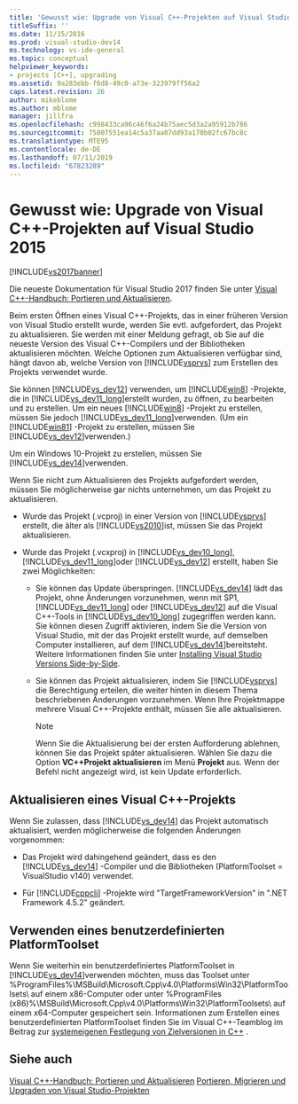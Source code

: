 ```yaml
---
title: 'Gewusst wie: Upgrade von Visual C++-Projekten auf Visual Studio 2015 | Microsoft-Dokumentation'
titleSuffix: ''
ms.date: 11/15/2016
ms.prod: visual-studio-dev14
ms.technology: vs-ide-general
ms.topic: conceptual
helpviewer_keywords:
- projects [C++], upgrading
ms.assetid: 9a283ebb-f6d8-49c0-a73e-323979ff56a2
caps.latest.revision: 26
author: mikeblome
ms.author: mblome
manager: jillfra
ms.openlocfilehash: c998433ca96c46f6a24b75aec5d3a2a95912b786
ms.sourcegitcommit: 75807551ea14c5a37aa07dd93a170b02fc67bc8c
ms.translationtype: MTE95
ms.contentlocale: de-DE
ms.lasthandoff: 07/11/2019
ms.locfileid: "67823289"
---
```

# <a name="how-to-upgrade-visual-c-projects-to-visual-studio-2015"></a>Gewusst wie: Upgrade von Visual C++-Projekten auf Visual Studio 2015
[!INCLUDE[vs2017banner](../includes/vs2017banner.md)]

Die neueste Dokumentation für Visual Studio 2017 finden Sie unter [Visual C++-Handbuch: Portieren und Aktualisieren](https://docs.microsoft.com/cpp/porting/visual-cpp-porting-and-upgrading-guide).

Beim ersten Öffnen eines Visual C++-Projekts, das in einer früheren Version von Visual Studio erstellt wurde, werden Sie evtl. aufgefordert, das Projekt zu aktualisieren. Sie werden mit einer Meldung gefragt, ob Sie auf die neueste Version des Visual C++-Compilers und der Bibliotheken aktualisieren möchten. Welche Optionen zum Aktualisieren verfügbar sind, hängt davon ab, welche Version von [!INCLUDE[vsprvs](../includes/vsprvs-md.md)] zum Erstellen des Projekts verwendet wurde.

 Sie können [!INCLUDE[vs_dev12](../includes/vs-dev12-md.md)] verwenden, um [!INCLUDE[win8](../includes/win8-md.md)] -Projekte, die in [!INCLUDE[vs_dev11_long](../includes/vs-dev11-long-md.md)]erstellt wurden, zu öffnen, zu bearbeiten und zu erstellen. Um ein neues [!INCLUDE[win8](../includes/win8-md.md)] -Projekt zu erstellen, müssen Sie jedoch [!INCLUDE[vs_dev11_long](../includes/vs-dev11-long-md.md)]verwenden. (Um ein [!INCLUDE[win81](../includes/win81-md.md)] -Projekt zu erstellen, müssen Sie [!INCLUDE[vs_dev12](../includes/vs-dev12-md.md)]verwenden.)

 Um ein Windows 10-Projekt zu erstellen, müssen Sie [!INCLUDE[vs_dev14](../includes/vs-dev14-md.md)]verwenden.

 Wenn Sie nicht zum Aktualisieren des Projekts aufgefordert werden, müssen Sie möglicherweise gar nichts unternehmen, um das Projekt zu aktualisieren.

- Wurde das Projekt (.vcproj) in einer Version von [!INCLUDE[vsprvs](../includes/vsprvs-md.md)] erstellt, die älter als [!INCLUDE[vs2010](../includes/vs2010-md.md)]ist, müssen Sie das Projekt aktualisieren.

- Wurde das Projekt (.vcxproj) in [!INCLUDE[vs_dev10_long](../includes/vs-dev10-long-md.md)],  [!INCLUDE[vs_dev11_long](../includes/vs-dev11-long-md.md)]oder [!INCLUDE[vs_dev12](../includes/vs-dev12-md.md)] erstellt, haben Sie zwei Möglichkeiten:

  - Sie können das Update überspringen. [!INCLUDE[vs_dev14](../includes/vs-dev14-md.md)] lädt das Projekt, ohne Änderungen vorzunehmen, wenn mit SP1, [!INCLUDE[vs_dev11_long](../includes/vs-dev11-long-md.md)] oder [!INCLUDE[vs_dev12](../includes/vs-dev12-md.md)] auf die Visual C++-Tools in [!INCLUDE[vs_dev10_long](../includes/vs-dev10-long-md.md)] zugegriffen werden kann. Sie können diesen Zugriff aktivieren, indem Sie die Version von Visual Studio, mit der das Projekt erstellt wurde, auf demselben Computer installieren, auf dem [!INCLUDE[vs_dev14](../includes/vs-dev14-md.md)]bereitsteht. Weitere Informationen finden Sie unter [Installing Visual Studio Versions Side-by-Side](../install/install-visual-studio-versions-side-by-side.md).

  - Sie können das Projekt aktualisieren, indem Sie [!INCLUDE[vsprvs](../includes/vsprvs-md.md)] die Berechtigung erteilen, die weiter hinten in diesem Thema beschriebenen Änderungen vorzunehmen. Wenn Ihre Projektmappe mehrere Visual C++-Projekte enthält, müssen Sie alle aktualisieren.

    > [!NOTE]
    > Wenn Sie die Aktualisierung bei der ersten Aufforderung ablehnen, können Sie das Projekt später aktualisieren. Wählen Sie dazu die Option **VC++Projekt aktualisieren** im Menü **Projekt** aus. Wenn der Befehl nicht angezeigt wird, ist kein Update erforderlich.

## <a name="upgrading-a-visual-c-project"></a>Aktualisieren eines Visual C++-Projekts
 Wenn Sie zulassen, dass [!INCLUDE[vs_dev14](../includes/vs-dev14-md.md)] das Projekt automatisch aktualisiert, werden möglicherweise die folgenden Änderungen vorgenommen:

- Das Projekt wird dahingehend geändert, dass es den [!INCLUDE[vs_dev14](../includes/vs-dev14-md.md)] -Compiler und die Bibliotheken (PlatformToolset = VisualStudio v140) verwendet.

- Für [!INCLUDE[cppcli](../includes/cppcli-md.md)] -Projekte wird "TargetFrameworkVersion" in ".NET Framework 4.5.2" geändert.

## <a name="continuing-to-work-with-a-custom-platformtoolset"></a>Verwenden eines benutzerdefinierten PlatformToolset
 Wenn Sie weiterhin ein benutzerdefiniertes PlatformToolset in [!INCLUDE[vs_dev14](../includes/vs-dev14-md.md)]verwenden möchten, muss das Toolset unter %ProgramFiles%\MSBuild\Microsoft.Cpp\v4.0\Platforms\Win32\PlatformToolsets\ auf einem x86-Computer oder unter %ProgramFiles (x86)%\MSBuild\Microsoft.Cpp\v4.0\Platforms\Win32\PlatformToolsets\ auf einem x64-Computer gespeichert sein. Informationen zum Erstellen eines benutzerdefinierten PlatformToolset finden Sie im Visual C++-Teamblog im Beitrag zur [systemeigenen Festlegung von Zielversionen in C++](http://go.microsoft.com/fwlink/?LinkId=248587) .

## <a name="see-also"></a>Siehe auch
 [Visual C++-Handbuch: Portieren und Aktualisieren](https://msdn.microsoft.com/library/f5fbcc3d-aa72-41a6-ad9a-a706af2166fb) [Portieren, Migrieren und Upgraden von Visual Studio-Projekten](../porting/porting-migrating-and-upgrading-visual-studio-projects.md)
